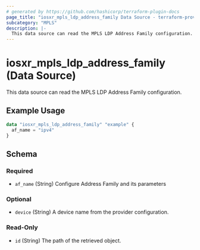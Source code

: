 ```yaml
---
# generated by https://github.com/hashicorp/terraform-plugin-docs
page_title: "iosxr_mpls_ldp_address_family Data Source - terraform-provider-iosxr"
subcategory: "MPLS"
description: |-
  This data source can read the MPLS LDP Address Family configuration.
---
```


# iosxr_mpls_ldp_address_family (Data Source)

This data source can read the MPLS LDP Address Family configuration.

## Example Usage

```terraform
data "iosxr_mpls_ldp_address_family" "example" {
  af_name = "ipv4"
}
```

<!-- schema generated by tfplugindocs -->
## Schema

### Required

- `af_name` (String) Configure Address Family and its parameters

### Optional

- `device` (String) A device name from the provider configuration.

### Read-Only

- `id` (String) The path of the retrieved object.



